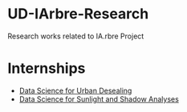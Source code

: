 # UD-IArbre-Research
Research works related to IA.rbre Project

# Internships
- [Data Science for Urban Desealing](./desealing/README.md)
- [Data Science for Sunlight and Shadow Analyses](./sunlight-shadow/README.md)
